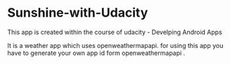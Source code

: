 # Sunshine-with-Udacity
This app is created within the course of udacity - Develping Android Apps

It is a weather app which uses openweathermapapi.
for using this app you have to generate your own app id form openweathermapapi .
